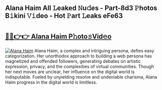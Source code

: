 ## Alana Haim All 𝙻eaked 𝙽u𝚍es - Part-8d3 𝙿hotos B𝚒kini 𝚅𝚒deo - Hot 𝙿art 𝙻eaks eFe63

# <h2><a href="http://ld55682.urlbe.top/?page=Alana+Haim">🔗🔗👉👉 Alana Haim P𝚑oto𝚜Vid𝚎o</a></h2>

[![Alana Haim](https://i.imgur.com/eBuTRDB.gif)](http://ld55682.urlbe.top/?page=Alana+Haim)
Alana Haim, a complex and intriguing persona, defies easy categorization. Her unorthodox approach to building a web persona has magnetized and offended followers, generating debates on artistic expression, privacy, and the complexities of virtual communities. Though her next moves are unclear, her influence on the digital world is indisputable. Fueled by unyielding resolve and undeniable charisma, Alana Haim progress in the digital world is limitless.
